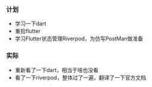 ### 计划

* 学习一下dart
* 重拾flutter
* 学习Flutter状态管理Riverpod，为仿写PostMan做准备


### 实际

* 重新看了一下dart，相当于啥也没看
* 看了一下riverpod，整体过了一遍，翻译了一下官方文档